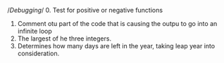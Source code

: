 /*Debugging*/
0. Test for positive or negative functions
1. Comment otu part of the code that is causing the outpu to go into an infinite loop
2. The largest of he three integers.
3. Determines how many days are left in the year, taking leap year into consideration.
